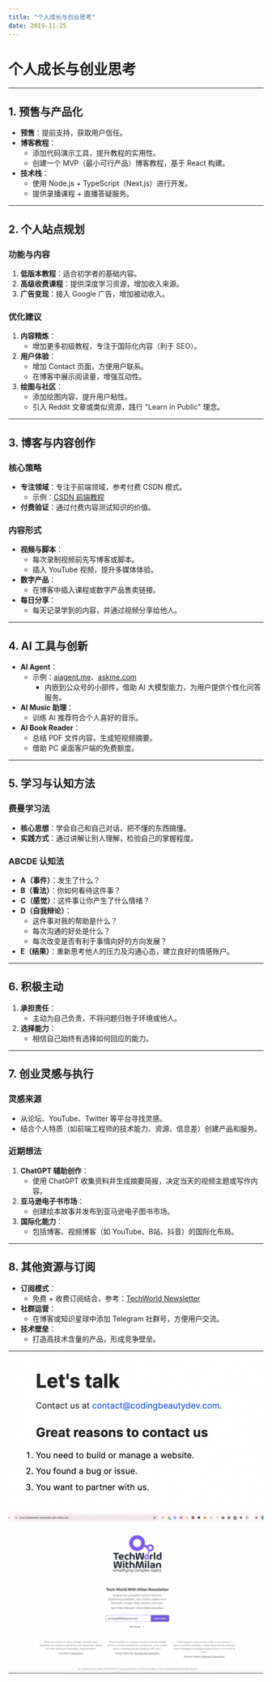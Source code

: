 ```yaml
---
title: "个人成长与创业思考"
date: 2019-11-25
---
```

# 个人成长与创业思考

---

## **1. 预售与产品化**

- **预售**：提前支持，获取用户信任。
- **博客教程**：
  - 添加代码演示工具，提升教程的实用性。
  - 创建一个 MVP（最小可行产品）博客教程，基于 React 构建。
- **技术栈**：
  - 使用 Node.js + TypeScript（Next.js）进行开发。
  - 提供录播课程 + 直播答疑服务。

---

## **2. 个人站点规划**

### **功能与内容**
1. **低版本教程**：适合初学者的基础内容。
2. **高级收费课程**：提供深度学习资源，增加收入来源。
3. **广告变现**：接入 Google 广告，增加被动收入。

### **优化建议**
1. **内容精炼**：
   - 增加更多初级教程，专注于国际化内容（利于 SEO）。
2. **用户体验**：
   - 增加 Contact 页面，方便用户联系。
   - 在博客中展示阅读量，增强互动性。
3. **绘图与社区**：
   - 添加绘图内容，提升用户粘性。
   - 引入 Reddit 文章或类似资源，践行 "Learn in Public" 理念。

---

## **3. 博客与内容创作**

### **核心策略**
- **专注领域**：专注于前端领域，参考付费 CSDN 模式。  
  - 示例：[CSDN 前端教程](https://blog.csdn.net/qq449245884/category_12153673.html)
- **付费验证**：通过付费内容测试知识的价值。

### **内容形式**
- **视频与脚本**：
  - 每次录制视频前先写博客或脚本。
  - 插入 YouTube 视频，提升多媒体体验。
- **数字产品**：
  - 在博客中插入课程或数字产品售卖链接。
- **每日分享**：
  - 每天记录学到的内容，并通过视频分享给他人。

---

## **4. AI 工具与创新**

- **AI Agent**：
  - 示例：[aiagent.me](http://aiagent.me)、[askme.com](http://askme.com)  
    - 内嵌到公众号的小部件，借助 AI 大模型能力，为用户提供个性化问答服务。
- **AI Music 助理**：
  - 训练 AI 推荐符合个人喜好的音乐。
- **AI Book Reader**：
  - 总结 PDF 文件内容，生成短视频摘要。
  - 借助 PC 桌面客户端的免费额度。

---

## **5. 学习与认知方法**

### **费曼学习法**
- **核心思想**：学会自己和自己对话，把不懂的东西搞懂。
- **实践方式**：通过讲解让别人理解，检验自己的掌握程度。

### **ABCDE 认知法**
- **A（事件）**：发生了什么？
- **B（看法）**：你如何看待这件事？
- **C（感觉）**：这件事让你产生了什么情绪？
- **D（自我辩论）**：
  - 这件事对我的帮助是什么？
  - 每次沟通的好处是什么？
  - 每次改变是否有利于事情向好的方向发展？
- **E（结果）**：重新思考他人的压力及沟通心态，建立良好的情感账户。

---

## **6. 积极主动**

1. **承担责任**：
   - 主动为自己负责，不将问题归咎于环境或他人。
2. **选择能力**：
   - 相信自己始终有选择如何回应的能力。

---

## **7. 创业灵感与执行**

### **灵感来源**
- 从论坛、YouTube、Twitter 等平台寻找灵感。
- 结合个人特质（如前端工程师的技术能力、资源、信息差）创建产品和服务。

### **近期想法**
1. **ChatGPT 辅助创作**：
   - 使用 ChatGPT 收集资料并生成摘要简报，决定当天的视频主题或写作内容。
2. **亚马逊电子书市场**：
   - 创建绘本故事并发布到亚马逊电子图书市场。
3. **国际化能力**：
   - 包括博客、视频博客（如 YouTube、B站、抖音）的国际化布局。

---

## **8. 其他资源与订阅**

- **订阅模式**：
  - 免费 + 收费订阅结合，参考：[TechWorld Newsletter](https://newsletter.techworld-with-milan.com/p/what-is-the-difference-between-mvc)
- **社群运营**：
  - 在博客或知识星球中添加 Telegram 社群号，方便用户交流。
- **技术壁垒**：
  - 打造高技术含量的产品，形成竞争壁垒。

---

![Alt Text](image-1.png)

![Alt Text](image.png)
